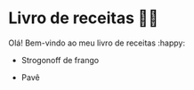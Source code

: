 # Livro de receitas :man_cook:

Olá! Bem-vindo ao meu livro de receitas :happy:

- Strogonoff de frango

- Pavê
